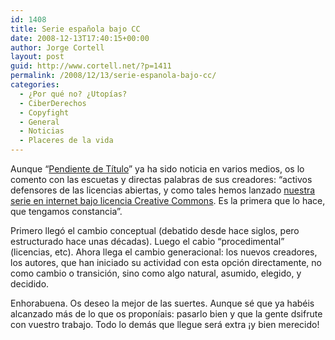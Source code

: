 ```yaml
---
id: 1408
title: Serie española bajo CC
date: 2008-12-13T17:40:15+00:00
author: Jorge Cortell
layout: post
guid: http://www.cortell.net/?p=1411
permalink: /2008/12/13/serie-espanola-bajo-cc/
categories:
  - ¿Por qué no? ¿Utopías?
  - CiberDerechos
  - Copyfight
  - General
  - Noticias
  - Placeres de la vida
---
```

Aunque &#8220;<a title="http://www.pendientedetitulo.com/" href="http://www.pendientedetitulo.com/" target="_blank">Pendiente de Título</a>&#8221; ya ha sido noticia en varios medios, os lo comento con las escuetas y directas palabras de sus creadores: &#8220;activos defensores de las licencias abiertas, y como tales hemos lanzado <a title="http://www.pendientedetitulo.com/" href="http://www.pendientedetitulo.com/" target="_blank">nuestra serie en internet bajo licencia Creative Commons</a>. Es la primera que lo hace, que tengamos constancia&#8221;.

Primero llegó el cambio conceptual (debatido desde hace siglos, pero estructurado hace unas décadas). Luego el cabio &#8220;procedimental&#8221; (licencias, etc). Ahora llega el cambio generacional: los nuevos creadores, los autores, que han iniciado su actividad con esta opción directamente, no como cambio o transición, sino como algo natural, asumido, elegido, y decidido.

Enhorabuena. Os deseo la mejor de las suertes. Aunque sé que ya habéis alcanzado más de lo que os proponíais: pasarlo bien y que la gente dsifrute con vuestro trabajo. Todo lo demás que llegue será extra ¡y bien merecido!